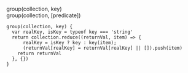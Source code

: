   
  
  group(collection, key)   
  group(collection, [predicate])   
    
  ```
  group(collection, key) {
    var realKey, isKey = typeof key === 'string'
    return collection.reduce((returnVal, item) => {
        realKey = isKey ? key : key(item);
        (returnVal[realKey] = returnVal[realKey] || []).push(item)
      return returnVal
    }, {})
  }
  ```
